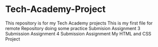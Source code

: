 # Tech-Academy-Project
This repository is for my Tech Academy projects
This is my first file for remote Repository
doing some practice
Submision Assignment
3 Submission Assignment
4 Submission Assignment
My HTML and CSS Project
